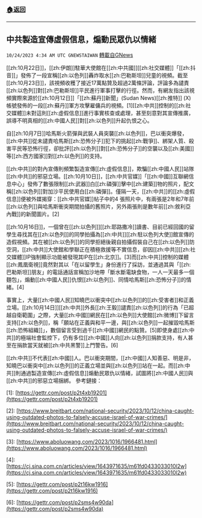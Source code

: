 ###  [:house:返回](README.md)
---


## 中共製造宣傳虛假信息，煽動民眾仇以情緒
`10/24/2023 4:34 AM UTC GNEWSTAIWAN` [轉載自GNews](https://gnews.org/articles/1872766)



[[zh:10月22日]]，[[zh:伊朗]]駐華大使館在[[zh:中共國]][[zh:社交媒體]]「[[zh:抖音]]」發佈了一段宣稱[[zh:以色列]]轟炸取水[[zh:巴勒斯坦]]兒童的視頻。截至[[zh:10月23日]]，該視頻收穫了接近17萬點贊及超過2萬條評論，評論多為譴責[[zh:以色列]]對[[zh:巴勒斯坦]]平民進行軍事打擊的行徑。然而，有網友指出該視頻實際來源於[[zh:10月12日]]「[[zh:蘇丹]]新聞」(Sudan News)[[zh:推特]] (X)帳號發佈的一段[[zh:蘇丹]]軍方攻擊雇傭兵的視頻。\[1\][[zh:中共]]控制的[[zh:社交媒體]]未對這則[[zh:虛假信息]]進行事實核查或處理，甚至刻意對其宣傳推廣，誤導不明真相的[[zh:中國人民]]對[[zh:以色列]]升起仇恨之心。
  
自[[zh:10月7日]]哈馬斯火箭彈與武裝人員突襲[[zh:以色列]]，巴以衝突爆發，[[zh:中共]]從未譴責哈馬斯[[zh:恐怖分子]]犯下的挑起[[zh:戰爭]]、綁架人質、殺害平民等恐怖行徑，卻批評[[zh:以色列]]對[[zh:恐怖分子]]的空襲以及[[zh:美國]]等[[zh:西方國家]]對[[zh:以色列]]的支持。

  

[[zh:中共]]的對內宣傳則頻繁製造宣傳[[zh:虛假信息]]，欺騙[[zh:中國人民]]站隊[[zh:中共]]的邪惡立場。[[zh:10月10日]]，[[zh:中共官媒]]「[[zh:中國]]互聯網信息中心」發佈了數張限制[[zh:武器]]白[[zh:磷彈]]擊中[[zh:建築]]物的照片，配文稱[[zh:以色列]]對加沙平民使用白[[zh:磷彈]]。僅隔一天，[[zh:中共]]的[[zh:虛假信息]]便被外媒揭穿：[[zh:中共官媒]]帖子中的4 張照片中，有兩張是2年和7年前[[zh:以色列]]與哈馬斯衝突期間拍攝的舊照片，另外兩張則是數年前[[zh:敘利亞內戰]]的新聞圖片。\[2\]

  

[[zh:10月16日]]，一個曾在[[zh:以色列]][[zh:耶路撒冷]]讀書、目前已經回國的留學生尋找其在[[zh:以色列]]的同學拍攝為[[zh:中共]][[zh:駐以色列大使]]館宣傳的造假視頻。其在被[[zh:以色列]]的同學拒絕後親自拍攝假裝自己在[[zh:以色列]]防空洞，[[zh:中共]]大使館和學聯正在積極救援等不實信息，卻因[[zh:中共]][[zh:社交媒體]]IP強制顯示功能被發現其IP在[[zh:北京]]。\[3\]而[[zh:中共]]控制的媒體[[zh:鳳凰衛視]]竟然對其以「在以留學生」身份進行了採訪，並通過其與「[[zh:巴勒斯坦]]朋友」的電話通話宣稱加沙地帶「斷水斷電缺食物，一人一天最多一個麵包」，煽動[[zh:中國人民]]仇恨[[zh:以色列]]、同情哈馬斯[[zh:恐怖分子]]的情緒。\[4\]

  

事實上，大量[[zh:中國人民]]知曉巴以衝突中[[zh:以色列]]的[[zh:受害者]]和正義立場。[[zh:10月14日]][[zh:中共]]外長[[zh:王毅]]譴責[[zh:以色列]]的行為「已超越自衛範圍」之際，大量[[zh:中國]]網民在[[zh:以色列]]大使館[[zh:微博]]下留言支持[[zh:以色列]]，稱「願站在正義與和平一邊，與[[zh:以色列]]一起摧毀哈馬斯[[zh:恐怖組織]]」，數個留言受到過千[[zh:中國]]網民的點贊。\[5\]即使身處[[zh:中共]]的極端社會監控下，仍有多位[[zh:中國]]人向[[zh:以色列]]捐款支持，有人甚至在捐款當天就被[[zh:中共黑警]]上門警告。\[6\]

  

[[zh:中共]]不代表[[zh:中國]]人。巴以衝突期間，[[zh:中國]]人知善惡、明是非，知曉巴以衝突中[[zh:以色列]]的正義立場並與[[zh:以色列]]站在一起。而[[zh:中共]]則通過製造宣傳[[zh:虛假信息]]煽動民眾仇以情緒，試圖將[[zh:中國人民]]與[[zh:中共]]的邪惡立場捆綁。
參考鏈接：

\[1\]: [https://gettr.com/post/p2t4xb19201](https://gettr.com/post/p2t4xb19201) 

\[2\]: [https://www.breitbart.com/national-security/2023/10/12/china-caught-using-outdated-photos-to-falsely-accuse-israel-of-war-crimes/](https://www.breitbart.com/national-security/2023/10/12/china-caught-using-outdated-photos-to-falsely-accuse-israel-of-war-crimes/) 

\[3\]: [https://www.aboluowang.com/2023/1016/1966481.html](https://www.aboluowang.com/2023/1016/1966481.html) 

\[4\]: [https://cj.sina.com.cn/articles/view/1643971635/m61fd0433033010l2w](https://cj.sina.com.cn/articles/view/1643971635/m61fd0433033010l2w) 

\[5\]: [https://gettr.com/post/p2t16kw1916](https://gettr.com/post/p2t16kw1916) 

\[6\]: [https://gettr.com/post/p2sms4w90da](https://gettr.com/post/p2sms4w90da)
